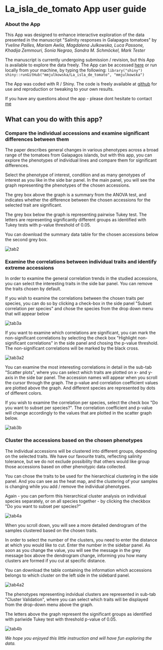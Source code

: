 # La_isla_de_tomato App user guide

### About the App
This App was designed to enhance interactive exploration of the data presented in the manuscript "Salinity responses in Galapagos tomatoes" by _Yveline Pailles, Mariam Awlia, Magdalena Julkowska, Luca Passone, Khadija Zemmouri, Sonia Negrao, Sandra M. Schmöckel, Mark Tester_

The manuscript is currently undergoing submission / revision, but this App is available to explore the data freely. The App can be accessed [here](https://mmjulkowska.shinyapps.io/La_isla_de_tomato/) or run locally from your machine, by typing the following:
`library("shiny")`
`shiny::runGitHub("mmjulkowska/La_isla_de_tomato", "mmjulkowska")`

The App was coded with R / Shiny. The code is freely available at [github](https://github.com/mmjulkowska/La_isla_de_tomato) for use and reproduction or tweaking to your own results.

If you have any questions about the app - please dont hesitate to contact [me](https://github.com/mmjulkowska?tab=repositories)

## What can you do with this app?

### Compare the individual accessions and examine significant differences between them

The paper describes general changes in various phenotypes across a broad range of the tomatoes from Galapagos islands, but with this app, you can explore the phenotypes of individual lines and compare them for significant differences. 

Select the phenotype of interest, condition and as many genotypes of interest as you like in the side bar panel. In the main panel, you will see the graph representing the phenotypes of the chosen accessions. 

The grey box above the graph is a summary from the ANOVA test, and indicates whether the difference between the chosen accessions for the selected trait are significant. 

The grey box below the graph is representing pairwise Tukey test. The letters are representing significantly different groups as identified with Tukey tests with p-value threshold of 0.05. 

You can download the summary data table for the chosen accessions below the second grey box. 

![tab2](https://user-images.githubusercontent.com/14832460/34079981-9b25bd44-e348-11e7-84f3-b1a77120bf29.png)

### Examine the correlations between individual traits and identify extreme accessions

In order to examine the general correlation trends in the studied accessions, you can select the interesting traits in the side bar panel. You can remove the traits chosen by default. 

If you wish to examine the correlations between the chosen traits per species, you can do so by clicking a check-box in the side panel "Subset correlation per species" and chose the species from the drop down menu that will appear below

![tab3a](https://user-images.githubusercontent.com/14832460/34079982-9b45e790-e348-11e7-97f9-70d3855bd5f8.png)

If you want to examine which correlations are significant, you can mark the non-significant correlations by selecting the check box "Highlight non-significant correlations" in the side panel and chosing the p-value threshold. The non-significant correlations will be marked by the black cross.

![tab3a2](https://user-images.githubusercontent.com/14832460/34079983-9b66546c-e348-11e7-9c07-aa3ea31ee08a.png)

You can examine the most interesting correlations in detail in the sub-tab "Scatter plots", where you can select which traits are plotted on x- and y-axis in the side bar panel. The accession names will appear when you scroll the cursor through the graph. The p-value and correlation coefficient values are plotted above the graph. And different species are represented by dots of different colors. 

If you wish to examine the correlation per species, select the check box "Do you want to subset per species?". The correlation coefficient and p-value will change accordingly to the values that are plotted in the scatter graph below. 

![tab3b](https://user-images.githubusercontent.com/14832460/34079984-9b8e203c-e348-11e7-906a-3ba8542e8cab.png)

### Cluster the accessions based on the chosen phenotypes

The individual accessions will be clustered into different groups, depending on the selected traits. We have our favourite traits, reflecting salinity tolerance, but we do not exclude possibility that others would like group those accessions based on other phenotypic data collected.

You can chose the traits to be used for the hierarchical clustering in the side panel. And you can see as the heat map, and the clustering of your samples is changing while you add / remove the individual phenotypes. 

Again - you can perform this hierarchical cluster analysis on individual species separately, or on all species together - by clicking the checkbox "Do you want to subset per species?"

![tab4a](https://user-images.githubusercontent.com/14832460/34079985-9bac354a-e348-11e7-99ef-ec9fbb980a6f.png)

When you scroll down, you will see a more detailed dendrogram of the samples clustered based on the chosen traits. 

In order to select the number of the clusters, you need to enter the distance at which you would like to cut. Enter the number in the sidebar panel. As soon as you change the value, you will see the message in the grey message box above the dendrogram change, informing you how many clusters are formed if you cut at specific distance. 

You can download the table containing the information which accessions belongs to which cluster on the left side in the sidebard panel.

![tab4a2](https://user-images.githubusercontent.com/14832460/34079986-9bcb6992-e348-11e7-93f9-25d7c86da0e7.png)

The phenotypes representing indvidual clusters are represented in sub-tab "Cluster Validation", where you can select which traits will be displayed from the drop-down menu above the graph.

The letters above the graph represent the significant groups as identified with pariwide Tukey test with threshold p-value of 0.05.

![tab4b](https://user-images.githubusercontent.com/14832460/34079987-9bea7c88-e348-11e7-80f0-d1fd9f9a4b60.png)

_We hope you enjoyed this little instruction and will have fun exploring the data._
